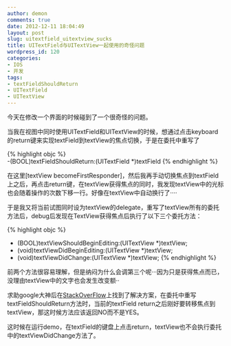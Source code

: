 ```yaml
---
author: demon
comments: true
date: 2012-12-11 18:04:49
layout: post
slug: uitextfield_uitextview_sucks
title: UITextField与UITextView一起使用的奇怪问题
wordpress_id: 120
categories:
- IOS
- 开发
tags:
- textFieldShouldReturn
- UITextField
- UITextView
---
```


今天在修改一个界面的时候碰到了一个很奇怪的问题。

当我在视图中同时使用UITextField和UITextView的时候，想通过点击keyboard的return键来实现textField到textView的焦点切换，于是在委托中重写了

{% highlight objc %}    
-(BOOL)textFieldShouldReturn:(UITextField *)textField
{% endhighlight  %}

在这里[textView becomeFirstResponder]，然后我再手动切换焦点到textField上之后，再点击return键，在textView获得焦点的同时，我发现textView中的光标也会随着操作的次数下移一行。好像在textView中自动换行了····

于是我又将当前试图同时设为textView的delegate，重写了textView所有的委托方法后，debug后发现在TextView获得焦点后执行了以下三个委托方法：

{% highlight objc %}    
- (BOOL)textViewShouldBeginEditing:(UITextView *)textView;
- (void)textViewDidBeginEditing:(UITextView *)textView;
- (void)textViewDidChange:(UITextView *)textView;
{% endhighlight %}


前两个方法很容易理解，但是纳闷为什么会调第三个呢···因为只是获得焦点而已，没理由textView中的文字也会发生改变额··

求助google大神后在[StackOverFlow](http://stackoverflow.com/questions/6825558/problem-with-textfieldshouldreturn-method-when-using-uitextfield-along-with-uite)上找到了解决方案，在委托中重写textFieldShouldReturn方法时，当前的textField return之后刚好要转移焦点到textView，那这时候方法应该返回NO而不是YES。

这时候在运行demo，在textField的键盘上点击return，textView也不会执行委托中的textViewDidChange方法了。
